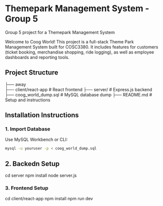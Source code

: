 # Themepark Management System - Group 5
Group 5 project for a Themepark Management System

Welcome to Coog World! This project is a full-stack Theme Park Management System built for COSC3380. It includes features for customers (ticket booking, merchandise shopping, ride logging), as well as employee dashboards and reporting tools.


## Project Structure
├── away                  
├── client/react-app      # React frontend
├── server/               # Express.js backend
├── coog_world_dump.sql   # MySQL database dump
├── README.md             # Setup and instructions

## Installation Instructions

### 1. Import Database
Use MySQL Workbench or CLI:

```bash
mysql -u youruser -p < coog_world_dump.sql
```

## 2. Backedn Setup
cd server
npm install
node server.js


### 3. Frontend Setup
cd client/react-app
npm install
npm run dev
